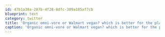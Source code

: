 ```yaml
---
id: 47b1a38a-287b-4f28-8dfc-309a185af7cb
blueprint: text
category: twitter
title: 'Organic omni-vore or Walmart vegan? which is better for the planet and/or their health?'
caption: 'Organic omni-vore or Walmart vegan? which is better for the planet and/or their health?'
---
```

